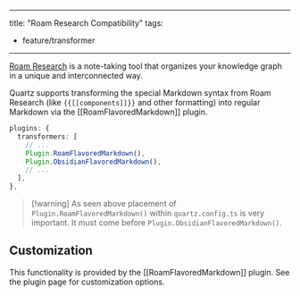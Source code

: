 ______________________________________________________________________

title: "Roam Research Compatibility"
tags:

- feature/transformer

______________________________________________________________________

[Roam Research](https://roamresearch.com) is a note-taking tool that organizes your knowledge graph in a unique and interconnected way.

Quartz supports transforming the special Markdown syntax from Roam Research (like `{{[[components]]}}` and other formatting) into
regular Markdown via the \[\[RoamFlavoredMarkdown\]\] plugin.

```typescript title="quartz.config.ts"
plugins: {
  transformers: [
    // ...
    Plugin.RoamFlavoredMarkdown(),
    Plugin.ObsidianFlavoredMarkdown(),
    // ...
  ],
},
```

> \[!warning\]
> As seen above placement of `Plugin.RoamFlavoredMarkdown()` within `quartz.config.ts` is very important. It must come before `Plugin.ObsidianFlavoredMarkdown()`.

## Customization

This functionality is provided by the \[\[RoamFlavoredMarkdown\]\] plugin. See the plugin page for customization options.
